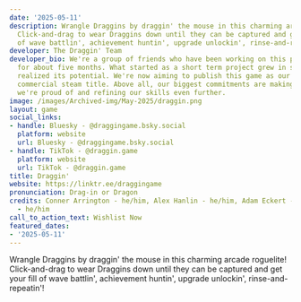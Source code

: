 ```yaml
---
date: '2025-05-11'
description: Wrangle Draggins by draggin' the mouse in this charming arcade roguelite!
  Click-and-drag to wear Draggins down until they can be captured and get your fill
  of wave battlin', achievement huntin', upgrade unlockin', rinse-and-repeatin'!
developer: The Draggin' Team
developer_bio: We're a group of friends who have been working on this project remotely
  for about five months. What started as a short term project grew in scope once we
  realized its potential. We're now aiming to publish this game as our first ever
  commercial steam title. Above all, our biggest commitments are making a game that
  we're proud of and refining our skills even further.
image: /images/Archived-img/May-2025/draggin.png
layout: game
social_links:
- handle: Bluesky - @draggingame.bsky.social
  platform: website
  url: Bluesky - @draggingame.bsky.social
- handle: TikTok - @draggin.game
  platform: website
  url: TikTok - @draggin.game
title: Draggin'
website: https://linktr.ee/draggingame
pronunciation: Drag-in or Dragon
credits: Conner Arrington - he/him, Alex Hanlin - he/him, Adam Eckert - he/they, Anodomani
  - he/him
call_to_action_text: Wishlist Now
featured_dates:
- '2025-05-11'
---
```



Wrangle Draggins by draggin' the mouse in this charming arcade roguelite! Click-and-drag to wear Draggins down until they can be captured and get your fill of wave battlin', achievement huntin', upgrade unlockin', rinse-and-repeatin'!
